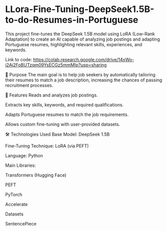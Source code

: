 # LLora-Fine-Tuning-DeepSeek1.5B-to-do-Resumes-in-Portuguese
This project fine-tunes the DeepSeek 1.5B model using LoRA (Low-Rank Adaptation) to create an AI capable of analyzing job postings and adapting Portuguese resumes, highlighting relevant skills, experiences, and keywords.

Link to code: https://colab.research.google.com/drive/14xWo-i2Aj2FoBUTzqm09YsECGz5mmMIp?usp=sharing

📌 Purpose
The main goal is to help job seekers by automatically tailoring their resumes to match a job description, increasing the chances of passing recruitment processes.

🚀 Features
Reads and analyzes job postings.

Extracts key skills, keywords, and required qualifications.

Adapts Portuguese resumes to match the job requirements.

Allows custom fine-tuning with user-provided datasets.

🛠 Technologies Used
Base Model: DeepSeek 1.5B

Fine-Tuning Technique: LoRA (via PEFT)

Language: Python

Main Libraries:

Transformers (Hugging Face)

PEFT

PyTorch

Accelerate

Datasets

SentencePiece
